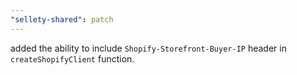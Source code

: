```yaml
---
"sellety-shared": patch
---
```


added the ability to include `Shopify-Storefront-Buyer-IP` header in `createShopifyClient` function.
